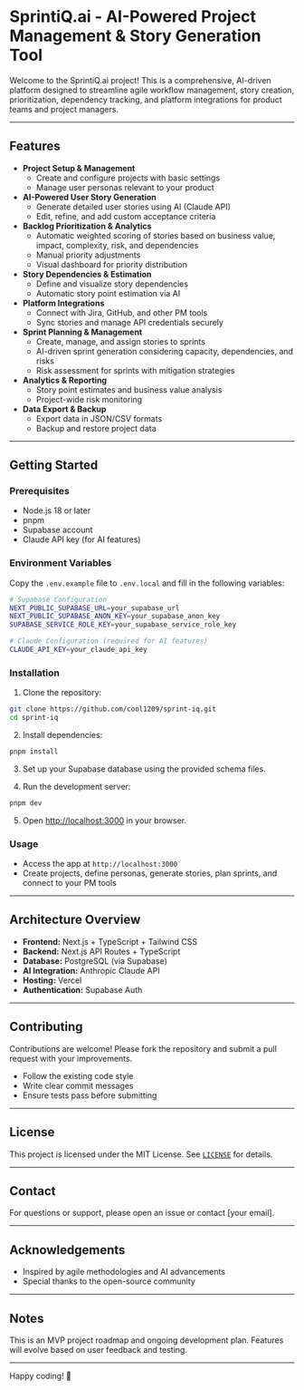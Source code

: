 # SprintiQ.ai - AI-Powered Project Management & Story Generation Tool

Welcome to the SprintiQ.ai project! This is a comprehensive, AI-driven platform designed to streamline agile workflow management, story creation, prioritization, dependency tracking, and platform integrations for product teams and project managers.

---

## Features

- **Project Setup & Management**
  - Create and configure projects with basic settings
  - Manage user personas relevant to your product
- **AI-Powered User Story Generation**
  - Generate detailed user stories using AI (Claude API)
  - Edit, refine, and add custom acceptance criteria
- **Backlog Prioritization & Analytics**
  - Automatic weighted scoring of stories based on business value, impact, complexity, risk, and dependencies
  - Manual priority adjustments
  - Visual dashboard for priority distribution
- **Story Dependencies & Estimation**
  - Define and visualize story dependencies
  - Automatic story point estimation via AI
- **Platform Integrations**
  - Connect with Jira, GitHub, and other PM tools
  - Sync stories and manage API credentials securely
- **Sprint Planning & Management**
  - Create, manage, and assign stories to sprints
  - AI-driven sprint generation considering capacity, dependencies, and risks
  - Risk assessment for sprints with mitigation strategies
- **Analytics & Reporting**
  - Story point estimates and business value analysis
  - Project-wide risk monitoring
- **Data Export & Backup**
  - Export data in JSON/CSV formats
  - Backup and restore project data

---

## Getting Started

### Prerequisites

- Node.js 18 or later
- pnpm
- Supabase account
- Claude API key (for AI features)

### Environment Variables

Copy the `.env.example` file to `.env.local` and fill in the following variables:

```bash
# Supabase Configuration
NEXT_PUBLIC_SUPABASE_URL=your_supabase_url
NEXT_PUBLIC_SUPABASE_ANON_KEY=your_supabase_anon_key
SUPABASE_SERVICE_ROLE_KEY=your_supabase_service_role_key

# Claude Configuration (required for AI features)
CLAUDE_API_KEY=your_claude_api_key
```

### Installation

1. Clone the repository:

```bash
git clone https://github.com/cool1209/sprint-iq.git
cd sprint-iq
```

2. Install dependencies:

```bash
pnpm install
```

3. Set up your Supabase database using the provided schema files.

4. Run the development server:

```bash
pnpm dev
```

5. Open [http://localhost:3000](http://localhost:3000) in your browser.

### Usage

- Access the app at `http://localhost:3000`
- Create projects, define personas, generate stories, plan sprints, and connect to your PM tools

---

## Architecture Overview

- **Frontend:** Next.js + TypeScript + Tailwind CSS
- **Backend:** Next.js API Routes + TypeScript
- **Database:** PostgreSQL (via Supabase)
- **AI Integration:** Anthropic Claude API
- **Hosting:** Vercel
- **Authentication:** Supabase Auth

---

## Contributing

Contributions are welcome! Please fork the repository and submit a pull request with your improvements.

- Follow the existing code style
- Write clear commit messages
- Ensure tests pass before submitting

---

## License

This project is licensed under the MIT License. See [`LICENSE`](LICENSE) for details.

---

## Contact

For questions or support, please open an issue or contact [your email].

---

## Acknowledgements

- Inspired by agile methodologies and AI advancements
- Special thanks to the open-source community

---

## Notes

This is an MVP project roadmap and ongoing development plan. Features will evolve based on user feedback and testing.

---

Happy coding! 🚀
